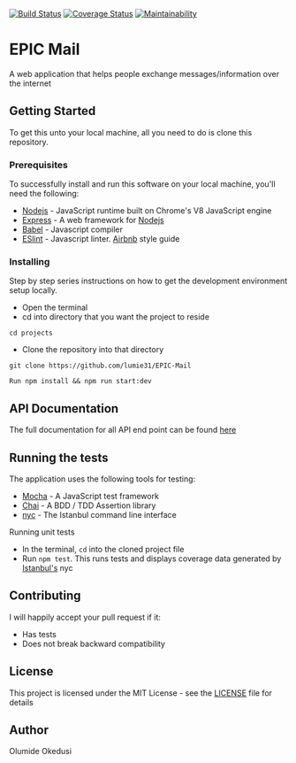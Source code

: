 [![Build Status](https://travis-ci.com/lumie31/EPIC-Mail.svg?branch=develop)](https://travis-ci.com/lumie31/EPIC-Mail)
[![Coverage Status](https://coveralls.io/repos/github/lumie31/EPIC-Mail/badge.svg?branch=develop)](https://coveralls.io/github/lumie31/EPIC-Mail?branch=develop)
[![Maintainability](https://api.codeclimate.com/v1/badges/f735e739ebb04ca18923/maintainability)](https://codeclimate.com/github/lumie31/EPIC-Mail/maintainability)

# EPIC Mail
A web application that helps people exchange messages/information over the internet

## Getting Started
To get this unto your local machine, all you need to do is clone this repository.

### Prerequisites
To successfully install and run this software on your local machine, you'll need the following:

- [Nodejs](https://www.nodejs.org/en) - JavaScript runtime built on Chrome's V8 JavaScript engine
- [Express](https://expressjs.com) - A web framework for [Nodejs](https://www.nodejs.org/en)
- [Babel](https://babeljs.io) - Javascript compiler
- [ESlint](https://www.eslint.org) - Javascript linter. [Airbnb](https://github.com/airbnb/javascript) style guide

### Installing
Step by step series instructions on how to get the development environment setup locally.
- Open the terminal
- cd into directory that you want the project to reside
```
cd projects
```
- Clone the repository into that directory
```
git clone https://github.com/lumie31/EPIC-Mail
```
```
Run npm install && npm run start:dev
```

## API Documentation
The full documentation for all API end point can be found [here](https://epic-mail-server.herokuapp.com/api-docs/)

## Running the tests
The application uses the following tools for testing:
- [Mocha](https://mochajs.org) - A JavaScript test framework 
- [Chai](https://www.chaijs.com/) - A BDD / TDD Assertion library
- [nyc](https://github.com/istanbuljs/nyc) - The Istanbul command line interface

Running unit tests
- In the terminal, `cd` into the cloned project file
- Run `npm test`. This runs tests and displays coverage data generated by [Istanbul's](https://istanbul.js.org/) nyc

## Contributing
I will happily accept your pull request if it:
- Has tests
- Does not break backward compatibility

## License
This project is licensed under the MIT License - see the [LICENSE](LICENSE) file for details

## Author
Olumide Okedusi
